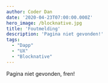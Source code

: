 ```yaml
---
author: Coder Dan
date: '2020-04-23T07:00:00.000Z'
hero_image: /blocknative.jpg
title: 'Foutmelding'
description: 'Pagina niet gevonden!'
tags:
  - "Dapp"
  - "UX"
  - "Blocknative"
---
```


Pagina niet gevonden, fren!
